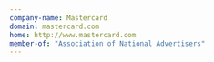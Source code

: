 ```yaml
---
company-name: Mastercard
domain: mastercard.com
home: http://www.mastercard.com
member-of: "Association of National Advertisers"
---
```




